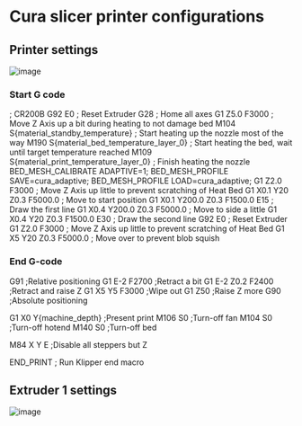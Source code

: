 # Cura slicer printer configurations

## Printer settings
![image](https://github.com/user-attachments/assets/52ab7a82-fa2c-469b-8e71-e9ac8cf11db7)

### Start G code
; CR200B
G92 E0 ; Reset Extruder
G28 ; Home all axes
G1 Z5.0 F3000 ; Move Z Axis up a bit during heating to not damage bed
M104 S{material_standby_temperature} ; Start heating up the nozzle most of the way
M190 S{material_bed_temperature_layer_0} ; Start heating the bed, wait until target temperature reached
M109 S{material_print_temperature_layer_0} ; Finish heating the nozzle
BED_MESH_CALIBRATE ADAPTIVE=1;
BED_MESH_PROFILE SAVE=cura_adaptive;
BED_MESH_PROFILE LOAD=cura_adaptive;
G1 Z2.0 F3000 ; Move Z Axis up little to prevent scratching of Heat Bed
G1 X0.1 Y20 Z0.3 F5000.0 ; Move to start position
G1 X0.1 Y200.0 Z0.3 F1500.0 E15 ; Draw the first line
G1 X0.4 Y200.0 Z0.3 F5000.0 ; Move to side a little
G1 X0.4 Y20 Z0.3 F1500.0 E30 ; Draw the second line
G92 E0 ; Reset Extruder
G1 Z2.0 F3000 ; Move Z Axis up little to prevent scratching of Heat Bed
G1 X5 Y20 Z0.3 F5000.0 ; Move over to prevent blob squish

### End G-code
G91 ;Relative positioning
G1 E-2 F2700 ;Retract a bit
G1 E-2 Z0.2 F2400 ;Retract and raise Z
G1 X5 Y5 F3000 ;Wipe out
G1 Z50 ;Raise Z more
G90 ;Absolute positioning

G1 X0 Y{machine_depth} ;Present print
M106 S0 ;Turn-off fan
M104 S0 ;Turn-off hotend
M140 S0 ;Turn-off bed

M84 X Y E ;Disable all steppers but Z

END_PRINT ; Run Klipper end macro

## Extruder 1 settings
![image](https://github.com/user-attachments/assets/5aa594a1-ab0d-4849-9c81-8083525b8eef)



